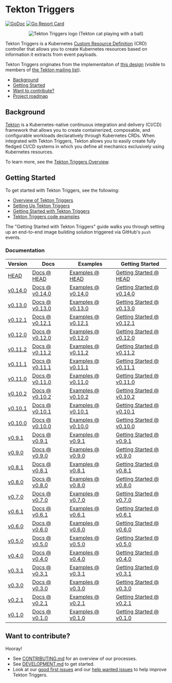 # Tekton Triggers

[![GoDoc](https://img.shields.io/static/v1?label=godoc&message=reference&color=blue)](https://pkg.go.dev/github.com/tektoncd/triggers)
[![Go Report Card](https://goreportcard.com/badge/tektoncd/triggers)](https://goreportcard.com/report/github.com/tektoncd/triggers)


<p align="center">
<img src="tekton-triggers.png" alt="Tekton Triggers logo (Tekton cat playing with a ball)"></img>
</p>

Tekton Triggers is a Kubernetes
[Custom Resource Definition](https://kubernetes.io/docs/concepts/extend-kubernetes/api-extension/custom-resources/)
(CRD) controller that allows you to create Kubernetes resources based on information it extracts from event payloads.

 Tekton Triggers originates from the implementaiton of [this design](https://docs.google.com/document/d/1fngeNn3kGD4P_FTZjAnfERcEajS7zQhSEUaN7BYIlTw/edit#heading=h.iyqzt1brkg3o)
(visible to members of [the Tekton mailing list](https://github.com/tektoncd/community/blob/main/contact.md#mailing-list)).

* [Background](#background)
* [Getting Started](#getting-started)
* [Want to contribute?](#want-to-contribute)
* [Project roadmap](roadmap.md)

## Background

[Tekton](https://github.com/tektoncd/pipeline) is a Kubernetes-native continuous integration and delivery
(CI/CD) framework that allows you to create containerized, composable, and configurable workloads declaratively
through Kubernetes CRDs. When integrated with Tekton Triggers, Tekton allows you to easily create fully fledged CI/CD systems in which you
define all mechanics exclusively using Kubernetes resources.

To learn more, see the [Tekton Triggers Overview](docs/README.md).

## Getting Started

To get started with Tekton Triggers, see the following:

* [Overview of Tekton Triggers](./docs/README.md)
* [Setting Up Tekton Triggers](./docs/install.md)
* [Getting Started with Tekton Triggers](./docs/getting-started/README.md)
* [Tekton Triggers code examples](./examples/README.md)

The "Getting Started with Tekton Triggers" guide walks you through setting up an end-to-end image building solution triggered via GitHub's `push` events.

### Documentation

| Version                                                                                  | Docs                                                                                   | Examples                                                                                | Getting Started                                                                                                                 |
| ---------------------------------------------------------------------------------------- | -------------------------------------------------------------------------------------- | --------------------------------------------------------------------------------------- | ------------------------------------------------------------------------------------------------------------------------------- |
| [HEAD](https://github.com/tektoncd/triggers/blob/main/DEVELOPMENT.md#install-pipeline) | [Docs @ HEAD](https://github.com/tektoncd/triggers/blob/main/docs/README.md)         | [Examples @ HEAD](https://github.com/tektoncd/triggers/blob/main/examples)            | [Getting Started @ HEAD](https://github.com/tektoncd/triggers/blob/main/docs/getting-started#getting-started-with-triggers)   |
| [v0.14.0](https://github.com/tektoncd/triggers/releases/tag/v0.14.0)                       | [Docs @ v0.14.0](https://github.com/tektoncd/triggers/tree/v0.14.0/docs#tekton-triggers) | [Examples @ v0.14.0](https://github.com/tektoncd/triggers/tree/v0.14.0/examples#examples) | [Getting Started @ v0.14.0](https://github.com/tektoncd/triggers/tree/v0.14.0/docs/getting-started#getting-started-with-triggers) |
| [v0.13.0](https://github.com/tektoncd/triggers/releases/tag/v0.13.0)                       | [Docs @ v0.13.0](https://github.com/tektoncd/triggers/tree/v0.13.0/docs#tekton-triggers) | [Examples @ v0.13.0](https://github.com/tektoncd/triggers/tree/v0.13.0/examples#examples) | [Getting Started @ v0.13.0](https://github.com/tektoncd/triggers/tree/v0.13.0/docs/getting-started#getting-started-with-triggers) |
| [v0.12.1](https://github.com/tektoncd/triggers/releases/tag/v0.12.1)                       | [Docs @ v0.12.1](https://github.com/tektoncd/triggers/tree/v0.12.1/docs#tekton-triggers) | [Examples @ v0.12.1](https://github.com/tektoncd/triggers/tree/v0.12.1/examples#examples) | [Getting Started @ v0.12.1](https://github.com/tektoncd/triggers/tree/v0.12.1/docs/getting-started#getting-started-with-triggers) |
| [v0.12.0](https://github.com/tektoncd/triggers/releases/tag/v0.12.0)                       | [Docs @ v0.12.0](https://github.com/tektoncd/triggers/tree/v0.12.0/docs#tekton-triggers) | [Examples @ v0.12.0](https://github.com/tektoncd/triggers/tree/v0.12.0/examples#examples) | [Getting Started @ v0.12.0](https://github.com/tektoncd/triggers/tree/v0.12.0/docs/getting-started#getting-started-with-triggers) |
| [v0.11.2](https://github.com/tektoncd/triggers/releases/tag/v0.11.2)                       | [Docs @ v0.11.2](https://github.com/tektoncd/triggers/tree/v0.11.2/docs#tekton-triggers) | [Examples @ v0.11.2](https://github.com/tektoncd/triggers/tree/v0.11.2/examples#examples) | [Getting Started @ v0.11.2](https://github.com/tektoncd/triggers/tree/v0.11.2/docs/getting-started#getting-started-with-triggers) |
| [v0.11.1](https://github.com/tektoncd/triggers/releases/tag/v0.11.1)                       | [Docs @ v0.11.1](https://github.com/tektoncd/triggers/tree/v0.11.1/docs#tekton-triggers) | [Examples @ v0.11.1](https://github.com/tektoncd/triggers/tree/v0.11.1/examples#examples) | [Getting Started @ v0.11.1](https://github.com/tektoncd/triggers/tree/v0.11.1/docs/getting-started#getting-started-with-triggers) |
| [v0.11.0](https://github.com/tektoncd/triggers/releases/tag/v0.11.0)                       | [Docs @ v0.11.0](https://github.com/tektoncd/triggers/tree/v0.11.0/docs#tekton-triggers) | [Examples @ v0.11.0](https://github.com/tektoncd/triggers/tree/v0.11.0/examples#examples) | [Getting Started @ v0.11.0](https://github.com/tektoncd/triggers/tree/v0.11.0/docs/getting-started#getting-started-with-triggers) |
| [v0.10.2](https://github.com/tektoncd/triggers/releases/tag/v0.10.2)                       | [Docs @ v0.10.2](https://github.com/tektoncd/triggers/tree/v0.10.2/docs#tekton-triggers) | [Examples @ v0.10.2](https://github.com/tektoncd/triggers/tree/v0.10.2/examples#examples) | [Getting Started @ v0.10.2](https://github.com/tektoncd/triggers/tree/v0.10.2/docs/getting-started#getting-started-with-triggers) |
| [v0.10.1](https://github.com/tektoncd/triggers/releases/tag/v0.10.1)                       | [Docs @ v0.10.1](https://github.com/tektoncd/triggers/tree/v0.10.1/docs#tekton-triggers) | [Examples @ v0.10.1](https://github.com/tektoncd/triggers/tree/v0.10.1/examples#examples) | [Getting Started @ v0.10.1](https://github.com/tektoncd/triggers/tree/v0.10.1/docs/getting-started#getting-started-with-triggers) |
| [v0.10.0](https://github.com/tektoncd/triggers/releases/tag/v0.10.0)                       | [Docs @ v0.10.0](https://github.com/tektoncd/triggers/tree/v0.10.0/docs#tekton-triggers) | [Examples @ v0.10.0](https://github.com/tektoncd/triggers/tree/v0.10.0/examples#examples) | [Getting Started @ v0.10.0](https://github.com/tektoncd/triggers/tree/v0.10.0/docs/getting-started#getting-started-with-triggers) |
| [v0.9.1](https://github.com/tektoncd/triggers/releases/tag/v0.9.1)                       | [Docs @ v0.9.1](https://github.com/tektoncd/triggers/tree/v0.9.1/docs#tekton-triggers) | [Examples @ v0.9.1](https://github.com/tektoncd/triggers/tree/v0.9.1/examples#examples) | [Getting Started @ v0.9.1](https://github.com/tektoncd/triggers/tree/v0.9.1/docs/getting-started#getting-started-with-triggers) |
| [v0.9.0](https://github.com/tektoncd/triggers/releases/tag/v0.9.0)                       | [Docs @ v0.9.0](https://github.com/tektoncd/triggers/tree/v0.9.0/docs#tekton-triggers) | [Examples @ v0.9.0](https://github.com/tektoncd/triggers/tree/v0.9.0/examples#examples) | [Getting Started @ v0.9.0](https://github.com/tektoncd/triggers/tree/v0.9.0/docs/getting-started#getting-started-with-triggers) |
| [v0.8.1](https://github.com/tektoncd/triggers/releases/tag/v0.8.1)                       | [Docs @ v0.8.1](https://github.com/tektoncd/triggers/tree/v0.8.1/docs#tekton-triggers) | [Examples @ v0.8.1](https://github.com/tektoncd/triggers/tree/v0.8.1/examples#examples) | [Getting Started @ v0.8.1](https://github.com/tektoncd/triggers/tree/v0.8.1/docs/getting-started#getting-started-with-triggers) |
| [v0.8.0](https://github.com/tektoncd/triggers/releases/tag/v0.8.0)                       | [Docs @ v0.8.0](https://github.com/tektoncd/triggers/tree/v0.8.0/docs#tekton-triggers) | [Examples @ v0.8.0](https://github.com/tektoncd/triggers/tree/v0.8.0/examples#examples) | [Getting Started @ v0.8.0](https://github.com/tektoncd/triggers/tree/v0.8.0/docs/getting-started#getting-started-with-triggers) |
| [v0.7.0](https://github.com/tektoncd/triggers/releases/tag/v0.7.0)                       | [Docs @ v0.7.0](https://github.com/tektoncd/triggers/tree/v0.7.0/docs#tekton-triggers) | [Examples @ v0.7.0](https://github.com/tektoncd/triggers/tree/v0.7.0/examples#examples) | [Getting Started @ v0.7.0](https://github.com/tektoncd/triggers/tree/v0.7.0/docs/getting-started#getting-started-with-triggers) |
| [v0.6.1](https://github.com/tektoncd/triggers/releases/tag/v0.6.1)                       | [Docs @ v0.6.1](https://github.com/tektoncd/triggers/tree/v0.6.1/docs#tekton-triggers) | [Examples @ v0.6.1](https://github.com/tektoncd/triggers/tree/v0.6.1/examples#examples) | [Getting Started @ v0.6.1](https://github.com/tektoncd/triggers/tree/v0.6.1/docs/getting-started#getting-started-with-triggers) |
| [v0.6.0](https://github.com/tektoncd/triggers/releases/tag/v0.6.0)                       | [Docs @ v0.6.0](https://github.com/tektoncd/triggers/tree/v0.6.0/docs#tekton-triggers) | [Examples @ v0.6.0](https://github.com/tektoncd/triggers/tree/v0.6.0/examples#examples) | [Getting Started @ v0.6.0](https://github.com/tektoncd/triggers/tree/v0.6.0/docs/getting-started#getting-started-with-triggers) |
| [v0.5.0](https://github.com/tektoncd/triggers/releases/tag/v0.5.0)                       | [Docs @ v0.5.0](https://github.com/tektoncd/triggers/tree/v0.5.0/docs#tekton-triggers) | [Examples @ v0.5.0](https://github.com/tektoncd/triggers/tree/v0.5.0/examples#examples) | [Getting Started @ v0.5.0](https://github.com/tektoncd/triggers/tree/v0.5.0/docs/getting-started#getting-started-with-triggers) |
| [v0.4.0](https://github.com/tektoncd/triggers/releases/tag/v0.4.0)                       | [Docs @ v0.4.0](https://github.com/tektoncd/triggers/tree/v0.4.0/docs#tekton-triggers) | [Examples @ v0.4.0](https://github.com/tektoncd/triggers/tree/v0.4.0/examples#examples) | [Getting Started @ v0.4.0](https://github.com/tektoncd/triggers/tree/v0.4.0/docs/getting-started#getting-started-with-triggers) |
| [v0.3.1](https://github.com/tektoncd/triggers/releases/tag/v0.3.1)                       | [Docs @ v0.3.1](https://github.com/tektoncd/triggers/tree/v0.3.1/docs#tekton-triggers) | [Examples @ v0.3.1](https://github.com/tektoncd/triggers/tree/v0.3.1/examples#examples) | [Getting Started @ v0.3.1](https://github.com/tektoncd/triggers/tree/v0.3.1/docs/getting-started#getting-started-with-triggers) |
| [v0.3.0](https://github.com/tektoncd/triggers/releases/tag/v0.3.0)                       | [Docs @ v0.3.0](https://github.com/tektoncd/triggers/tree/v0.3.0/docs#tekton-triggers) | [Examples @ v0.3.0](https://github.com/tektoncd/triggers/tree/v0.3.0/examples#examples) | [Getting Started @ v0.3.0](https://github.com/tektoncd/triggers/tree/v0.3.0/docs/getting-started#getting-started-with-triggers) |
| [v0.2.1](https://github.com/tektoncd/triggers/releases/tag/v0.2.1)                       | [Docs @ v0.2.1](https://github.com/tektoncd/triggers/tree/v0.2.1/docs#tekton-triggers) | [Examples @ v0.2.1](https://github.com/tektoncd/triggers/tree/v0.2.1/examples#examples) | [Getting Started @ v0.2.1](https://github.com/tektoncd/triggers/tree/v0.2.1/docs/getting-started#getting-started-with-triggers) |
| [v0.1.0](https://github.com/tektoncd/triggers/releases/tag/v0.1.0)                       | [Docs @ v0.1.0](https://github.com/tektoncd/triggers/tree/v0.1.0/docs#tekton-triggers) | [Examples @ v0.1.0](https://github.com/tektoncd/triggers/tree/v0.1.0/examples#examples) | [Getting Started @ v0.1.0](https://github.com/tektoncd/triggers/tree/v0.1.0/docs/getting-started#getting-started-with-triggers) |

## Want to contribute?

Hooray!

- See [CONTRIBUTING.md](CONTRIBUTING.md) for an overview of our processes.
- See [DEVELOPMENT.md](DEVELOPMENT.md) to get started.
- Look at our [good first issues](https://github.com/tektoncd/triggers/issues?q=is%3Aissue+is%3Aopen+label%3A%22good+first+issue%22)
  and our [help wanted issues](https://github.com/tektoncd/triggers/issues?q=is%3Aissue+is%3Aopen+label%3A%22help+wanted%22) to help improve Tekton Triggers.
